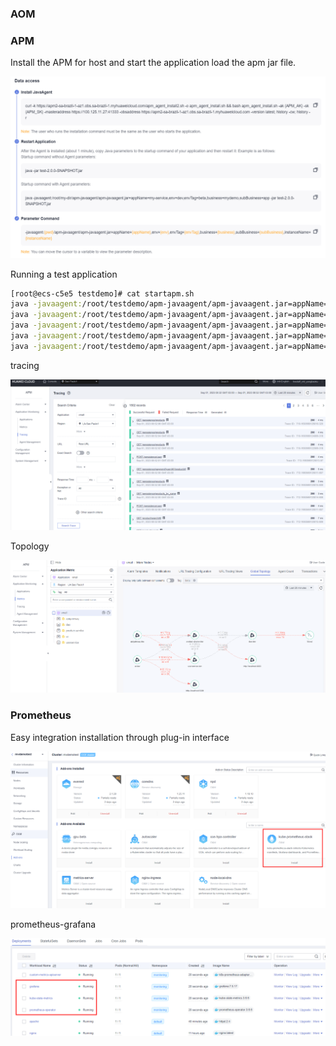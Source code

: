 ### AOM 




### APM 

Install the APM for host and start the application load the apm jar file.

![apm-install](./images/apm-install.png)


Running a test application

```bash
[root@ecs-c5e5 testdemo]# cat startapm.sh
java -javaagent:/root/testdemo/apm-javaagent/apm-javaagent.jar=appName=dao,env=dev,envTag=beta,business=vmall -jar /root/testdemo/ecommerce-persistence-service-0.0.1-SNAPSHOT.jar --spring.config.location=file:/root/testdemo/application_dao.yml  > dao.log 2>&1 &
java -javaagent:/root/testdemo/apm-javaagent/apm-javaagent.jar=appName=apigateway,env=dev,envTag=beta,business=vmall -jar /root/testdemo/ecommerce-api-gateway-0.0.1-SNAPSHOT.jar --spring.config.location=file:/root/testdemo/application_api.yml  > api.log 2>&1 &
java -javaagent:/root/testdemo/apm-javaagent/apm-javaagent.jar=appName=userservice,env=dev,envTag=beta,business=vmall -jar /root/testdemo/ecommerce-user-service-0.0.1-SNAPSHOT.jar --spring.config.location=file:/root/testdemo/application_userservice.yml  > user.log 2>&1 &
java -javaagent:/root/testdemo/apm-javaagent/apm-javaagent.jar=appName=product-service,env=dev,envTag=beta,business=vmall -jar /root/testdemo/ecommerce-product-service-0.0.1-SNAPSHOT.jar --spring.config.location=file:/root/testdemo/application_prod.yml  > prod.log 2>&1 &
java -javaagent:/root/testdemo/apm-javaagent/apm-javaagent.jar=appName=ui,env=dev,envTag=beta,business=vmall -jar /root/testdemo/cloud-simple-ui-1.0.0.jar --spring.config.location=file:/root/testdemo/ui.properties > ui.log 2>&1 &
```

tracing 

![tracing](./images/tracing.png)

Topology

![Topology](./images/topology.png)


### Prometheus

Easy integration installation through plug-in interface

![install](./images/prometheus.png)

prometheus-grafana

![prometheus-grafana](./images/prometheus-grafana.png)
